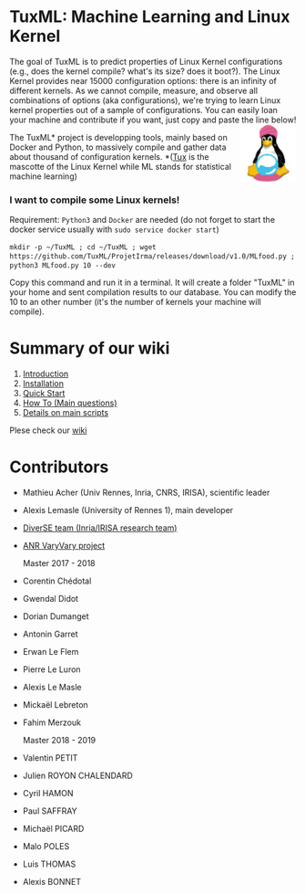 # TuxML: Machine Learning and Linux Kernel

The goal of TuxML is to predict properties of Linux Kernel configurations (e.g., does the kernel compile? what's its size? does it boot?). 
The Linux Kernel provides near 15000 configuration options: there is an infinity of different kernels. 
As we cannot compile, measure, and observe all combinations of options (aka configurations), we're trying to learn Linux kernel properties out of a sample of configurations. 
You can easily loan your machine and contribute if you want, just copy and paste the line below! <img align="right" width="100" height="100" src="https://raw.githubusercontent.com/TuxML/ProjetIrma/master/informations/tuxml_logo_small.png" /> 

The TuxML* project is developping tools, mainly based on Docker and Python, to massively compile and gather data about thousand of configuration kernels. *([Tux](https://en.wikipedia.org/wiki/Tux_(mascot)) is the mascotte of the Linux Kernel while ML stands for statistical machine learning) 

### I want to compile some Linux kernels! 

Requirement: `Python3` and `Docker` are needed (do not forget to start the docker service usually with `sudo service docker start`)

```
mkdir -p ~/TuxML ; cd ~/TuxML ; wget https://github.com/TuxML/ProjetIrma/releases/download/v1.0/MLfood.py ; python3 MLfood.py 10 --dev
```

Copy this command and run it in a terminal. It will create a folder "TuxML" in your home and sent compilation results to our database.
You can modify the 10 to an other number (it's the number of kernels your machine will compile).

# Summary of our wiki

1. [Introduction](https://github.com/TuxML/ProjetIrma/wiki)
2. [Installation](https://github.com/TuxML/ProjetIrma/wiki/Installation)
3. [Quick Start](https://github.com/TuxML/ProjetIrma/wiki/Quick-Start)
4. [How To (Main questions)](https://github.com/TuxML/ProjetIrma/wiki/How-To-(Main-questions))
5. [Details on main scripts](https://github.com/TuxML/ProjetIrma/wiki/Details-on-main-scripts/)

Plese check our [wiki](https://github.com/TuxML/ProjetIrma/wiki)

# Contributors 

 * Mathieu Acher (Univ Rennes, Inria, CNRS, IRISA), scientific leader  
 * Alexis Lemasle (University of Rennes 1), main developer 
 * [DiverSE team (Inria/IRISA research team)](http://www.diverse-team.fr/)
 * [ANR VaryVary project](https://varyvary.github.io/) 

    Master 2017 - 2018

 * Corentin Chédotal
 * Gwendal Didot 
 * Dorian Dumanget 
 * Antonin Garret
 * Erwan Le Flem
 * Pierre Le Luron 
 * Alexis Le Masle 
 * Mickaël Lebreton
 * Fahim Merzouk

    Master 2018 - 2019  

 * Valentin PETIT
 * Julien ROYON CHALENDARD
 * Cyril HAMON
 * Paul SAFFRAY
 * Michaël PICARD
 * Malo POLES
 * Luis THOMAS
 * Alexis BONNET

